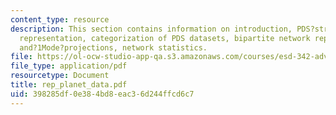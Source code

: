 ```yaml
---
content_type: resource
description: This section contains information on introduction, PDS?structure, network
  representation, categorization of PDS datasets, bipartite network representations
  and?1Mode?projections, network statistics.
file: https://ol-ocw-studio-app-qa.s3.amazonaws.com/courses/esd-342-advanced-system-architecture-spring-2006/398285df0e384bd8eac36d244ffcd6c7_rep_planet_data.pdf
file_type: application/pdf
resourcetype: Document
title: rep_planet_data.pdf
uid: 398285df-0e38-4bd8-eac3-6d244ffcd6c7
---
```

